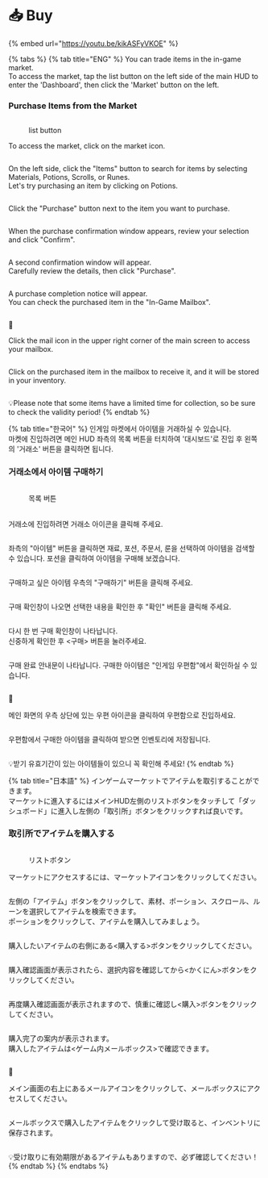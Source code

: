# 📥 Buy

{% embed url="https://youtu.be/kikASFyVKOE" %}

{% tabs %}
{% tab title="ENG" %}
You can trade items in the in-game market. \
To access the market, tap the list button on the left side of the main HUD to enter the 'Dashboard', then click the 'Market' button on the left.&#x20;

### Purchase Items from the Market

<figure><img src="../../../.gitbook/assets/image (698).png" alt=""><figcaption><p> list button</p></figcaption></figure>



To access the market, click on the market icon.&#x20;

<figure><img src="../../../.gitbook/assets/image (756).png" alt=""><figcaption></figcaption></figure>



On the left side, click the "Items" button to search for items by selecting Materials, Potions, Scrolls, or Runes.\
Let's try purchasing an item by clicking on Potions.

<figure><img src="../../../.gitbook/assets/image (701).png" alt=""><figcaption></figcaption></figure>



Click the "Purchase" button next to the item you want to purchase.

<figure><img src="../../../.gitbook/assets/image (710).png" alt=""><figcaption></figcaption></figure>



When the purchase confirmation window appears, review your selection and click "Confirm".

<figure><img src="../../../.gitbook/assets/image (711).png" alt=""><figcaption></figcaption></figure>



A second confirmation window will appear. \
Carefully review the details, then click "Purchase".

<figure><img src="../../../.gitbook/assets/image (712).png" alt=""><figcaption></figcaption></figure>



A purchase completion notice will appear. \
You can check the purchased item in the "In-Game Mailbox".

<figure><img src="../../../.gitbook/assets/image (713).png" alt=""><figcaption></figcaption></figure>



💎



Click the mail icon in the upper right corner of the main screen to access your mailbox.

<figure><img src="../../../.gitbook/assets/image (714).png" alt=""><figcaption></figcaption></figure>



Click on the purchased item in the mailbox to receive it, and it will be stored in your inventory.

<figure><img src="../../../.gitbook/assets/image (715).png" alt=""><figcaption></figcaption></figure>

💡Please note that some items have a limited time for collection, so be sure to check the validity period!
{% endtab %}

{% tab title="한국어" %}
인게임 마켓에서 아이템을 거래하실 수 있습니다. \
마켓에 진입하려면 메인 HUD 좌측의 목록 버튼을 터치하여 '대시보드'로 진입 후 왼쪽의 '거래소' 버튼을 클릭하면 됩니다.

### 거래소에서 아이템 구매하기

<figure><img src="../../../.gitbook/assets/image (699).png" alt=""><figcaption><p>목록 버튼</p></figcaption></figure>

\
거래소에 진입하려면 거래소 아이콘을 클릭해 주세요.

<figure><img src="../../../.gitbook/assets/image (761).png" alt=""><figcaption></figcaption></figure>



좌측의 "아이템" 버튼을 클릭하면 재료, 포션, 주문서, 룬을 선택하여 아이템을 검색할 수 있습니다. 포션을 클릭하여 아이템을 구매해 보겠습니다.

<figure><img src="../../../.gitbook/assets/image (702).png" alt=""><figcaption></figcaption></figure>



구매하고 싶은 아이템 우측의 "구매하기" 버튼을 클릭해 주세요.

<figure><img src="../../../.gitbook/assets/image (704).png" alt=""><figcaption></figcaption></figure>



구매 확인창이 나오면 선택한 내용을 확인한 후 "확인" 버튼을 클릭해 주세요.

<figure><img src="../../../.gitbook/assets/image (705).png" alt=""><figcaption></figcaption></figure>



다시 한 번 구매 확인창이 나타납니다. \
신중하게 확인한 후 <구매> 버튼을 눌러주세요.

<figure><img src="../../../.gitbook/assets/image (706).png" alt=""><figcaption></figcaption></figure>



구매 완료 안내문이 나타납니다. 구매한 아이템은 "인게임 우편함"에서 확인하실 수 있습니다.

<figure><img src="../../../.gitbook/assets/image (707).png" alt=""><figcaption></figcaption></figure>



💎



메인 화면의 우측 상단에 있는 우편 아이콘을 클릭하여 우편함으로 진입하세요.

<figure><img src="../../../.gitbook/assets/image (708).png" alt=""><figcaption></figcaption></figure>



우편함에서 구매한 아이템을 클릭하여 받으면 인벤토리에 저장됩니다.

<figure><img src="../../../.gitbook/assets/image (709).png" alt=""><figcaption></figcaption></figure>

💡받기 유효기간이 있는 아이템들이 있으니 꼭 확인해 주세요!
{% endtab %}

{% tab title="日本語" %}
インゲームマーケットでアイテムを取引することができます。 \
マーケットに進入するにはメインHUD左側のリストボタンをタッチして「ダッシュボード」に進入し左側の「取引所」ボタンをクリックすれば良いです。

### 取引所でアイテムを購入する

<figure><img src="../../../.gitbook/assets/image (700).png" alt=""><figcaption><p>リストボタン</p></figcaption></figure>



マーケットにアクセスするには、マーケットアイコンをクリックしてください。

<figure><img src="../../../.gitbook/assets/image (767).png" alt=""><figcaption></figcaption></figure>



左側の「アイテム」ボタンをクリックして、素材、ポーション、スクロール、ルーンを選択してアイテムを検索できます。 \
ポーションをクリックして、アイテムを購入してみましょう。

<figure><img src="../../../.gitbook/assets/image (703).png" alt=""><figcaption></figcaption></figure>



購入したいアイテムの右側にある<購入する>ボタンをクリックしてください。

<figure><img src="../../../.gitbook/assets/image (716).png" alt=""><figcaption></figcaption></figure>



購入確認画面が表示されたら、選択内容を確認してから<かくにん>ボタンをクリックしてください。

<figure><img src="../../../.gitbook/assets/image (717).png" alt=""><figcaption></figcaption></figure>



再度購入確認画面が表示されますので、慎重に確認し<購入>ボタンをクリックしてください。

<figure><img src="../../../.gitbook/assets/image (718).png" alt=""><figcaption></figcaption></figure>



購入完了の案内が表示されます。\
購入したアイテムは<ゲーム内メールボックス>で確認できます。

<figure><img src="../../../.gitbook/assets/image (719).png" alt=""><figcaption></figcaption></figure>



💎



メイン画面の右上にあるメールアイコンをクリックして、メールボックスにアクセスしてください。

<figure><img src="../../../.gitbook/assets/image (720).png" alt=""><figcaption></figcaption></figure>



メールボックスで購入したアイテムをクリックして受け取ると、インベントリに保存されます。

<figure><img src="../../../.gitbook/assets/image (722).png" alt=""><figcaption></figcaption></figure>

💡受け取りに有効期限があるアイテムもありますので、必ず確認してください！
{% endtab %}
{% endtabs %}











